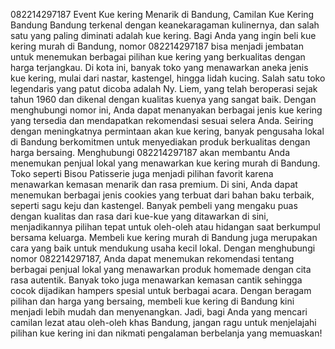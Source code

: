 082214297187 Event Kue kering Menarik di Bandung,  Camilan Kue Kering Bandung
Bandung terkenal dengan keanekaragaman kulinernya, dan salah satu yang paling diminati adalah kue kering. Bagi Anda yang ingin beli kue kering murah di Bandung, nomor 082214297187 bisa menjadi jembatan untuk menemukan berbagai pilihan kue kering yang berkualitas dengan harga terjangkau. Di kota ini, banyak toko yang menawarkan aneka jenis kue kering, mulai dari nastar, kastengel, hingga lidah kucing. Salah satu toko legendaris yang patut dicoba adalah Ny. Liem, yang telah beroperasi sejak tahun 1960 dan dikenal dengan kualitas kuenya yang sangat baik. Dengan menghubungi nomor ini, Anda dapat menanyakan berbagai jenis kue kering yang tersedia dan mendapatkan rekomendasi sesuai selera Anda.
Seiring dengan meningkatnya permintaan akan kue kering, banyak pengusaha lokal di Bandung berkomitmen untuk menyediakan produk berkualitas dengan harga bersaing. Menghubungi 082214297187 akan membantu Anda menemukan penjual lokal yang menawarkan kue kering murah di Bandung. Toko seperti Bisou Patisserie juga menjadi pilihan favorit karena menawarkan kemasan menarik dan rasa premium. Di sini, Anda dapat menemukan berbagai jenis cookies yang terbuat dari bahan baku terbaik, seperti sagu keju dan kastengel. Banyak pembeli yang mengaku puas dengan kualitas dan rasa dari kue-kue yang ditawarkan di sini, menjadikannya pilihan tepat untuk oleh-oleh atau hidangan saat berkumpul bersama keluarga.
Membeli kue kering murah di Bandung juga merupakan cara yang baik untuk mendukung usaha kecil lokal. Dengan menghubungi nomor 082214297187, Anda dapat menemukan rekomendasi tentang berbagai penjual lokal yang menawarkan produk homemade dengan cita rasa autentik. Banyak toko juga menawarkan kemasan cantik sehingga cocok dijadikan hampers spesial untuk berbagai acara. Dengan beragam pilihan dan harga yang bersaing, membeli kue kering di Bandung kini menjadi lebih mudah dan menyenangkan. Jadi, bagi Anda yang mencari camilan lezat atau oleh-oleh khas Bandung, jangan ragu untuk menjelajahi pilihan kue kering ini dan nikmati pengalaman berbelanja yang memuaskan!

